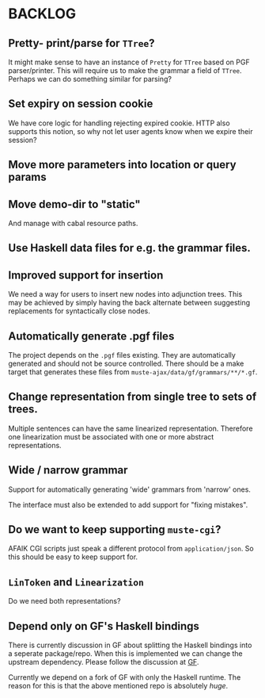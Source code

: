 BACKLOG
=======

Pretty- print/parse for `TTree`?
---

It might make sense to have an instance of `Pretty` for `TTree` based
on PGF parser/printer.  This will require us to make the grammar a
field of `TTree`.  Perhaps we can do something similar for parsing?

Set expiry on session cookie
---

We have core logic for handling rejecting expired cookie.  HTTP also
supports this notion, so why not let user agents know when we expire
their session?

Move more parameters into location or query params
---

Move demo-dir to "static"
---

And manage with cabal resource paths.

Use Haskell data files for e.g. the grammar files.
---

Improved support for insertion
----

We need a way for users to insert new nodes into adjunction trees.
This may be achieved by simply having the back alternate between
suggesting replacements for syntactically close nodes.

Automatically generate .pgf files
---

The project depends on the `.pgf` files existing.  They are
automatically generated and should not be source controlled.  There
should be a make target that generates these files from
`muste-ajax/data/gf/grammars/**/*.gf`.

Change representation from single tree to sets of trees.
---

Multiple sentences can have the same linearized
representation. Therefore one linearization must be associated with
one or more abstract representations.

Wide / narrow grammar
---

Support for automatically generating 'wide' grammars from 'narrow' ones.

The interface must also be extended to add support for "fixing
mistakes".

Do we want to keep supporting `muste-cgi`?
---

AFAIK CGI scripts just speak a different protocol from
`application/json`.  So this should be easy to keep support for.

`LinToken` and `Linearization`
---

Do we need both representations?

Depend only on GF's Haskell bindings
---

There is currently discussion in GF about splitting the Haskell
bindings into a seperate package/repo.  When this is implemented we
can change the upstream dependency.  Please follow the discussion at
[GF](https://github.com/GrammaticalFramework/GF/issues/47).

Currently we depend on a fork of GF with only the Haskell runtime.
The reason for this is that the above mentioned repo is absolutely
*huge*.
